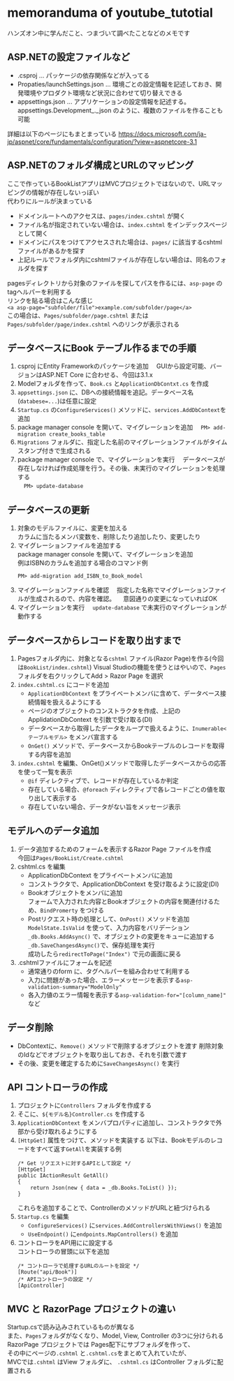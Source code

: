 # memoranduma of youtube_tutotial
ハンズオン中に学んだこと、つまづいて調べたことなどのメモです

## ASP.NETの設定ファイルなど
- .csproj ... パッケージの依存関係などが入ってる
- Propaties/launchSettings.json ... 環境ごとの設定情報を記述しておき、開発環境やプロダクト環境など状況に合わせて切り替えできる
- appsettings.json ... アプリケーションの設定情報を記述する。appsettings.Development_._json のように、複数のファイルを作ることも可能

詳細は以下のページにもまとまっている
https://docs.microsoft.com/ja-jp/aspnet/core/fundamentals/configuration/?view=aspnetcore-3.1

## ASP.NETのフォルダ構成とURLのマッピング
ここで作っているBookListアプリはMVCプロジェクトではないので、URLマッピングの情報が存在しないっぽい  
代わりにルールが決まっている
- ドメインルートへのアクセスは、`pages/index.cshtml` が開く
- ファイル名が指定されていない場合は、`index.cshtml` をインデックスページとして開く
- ドメインにパスをつけてアクセスされた場合は、`pages/` に該当するcshtmlファイルがあるかを探す
- 上記ルールでフォルダ内にcshtmlファイルが存在しない場合は、同名のフォルダを探す

pagesディレクトリから対象のファイルを探してパスを作るには、`asp-page` のtagヘルパーを利用する  
リンクを貼る場合はこんな感じ  
`<a asp-page="subfolder/file">example.com/subfolder/page</a>`  
この場合は、`Pages/subfolder/page.cshtml` または `Pages/subfolder/page/index.cshtml` へのリンクが表示される

## データベースにBook テーブル作るまでの手順
1. csproj にEntity Frameworkのパッケージを追加
　GUIから設定可能、バージョンはASP.NET Core に合わせる、今回は3.1.x
2. Modelフォルダを作って、`Book.cs` と`ApplicationDbContxt.cs` を作成
3. `appsettings.json` に、DBへの接続情報を追記。データベース名(`databese=...`)は任意に設定
4. `Startup.cs` の`ConfigureServices()` メソッドに、`services.AddDbContext`を追加
5. package manager console を開いて、マイグレーションを追加
　`PM> add-migration create_books_table`
6. `Migrations` フォルダに、指定した名前のマイグレーションファイルがタイムスタンプ付きで生成される
7. package manager console で、マイグレーションを実行
　データベースが存在しなければ作成処理を行う。その後、未実行のマイグレーションを処理する  
　`PM> update-database`

## データベースの更新
1. 対象のモデルファイルに、変更を加える  
カラムに当たるメンバ変数を、削除したり追加したり、変更したり
2. マイグレーションファイルを追加する  
  package manager console を開いて、マイグレーションを追加  
  例はISBNのカラムを追加する場合のコマンド例  
    ```
	PM> add-migration add_ISBN_to_Book_model
	```
3. マイグレーションファイルを確認
　指定した名称でマイグレーションファイルが生成されるので、内容を確認。
　意図通りの変更になっていればOK
4. マイグレーションを実行
　`update-database` で未実行のマイグレーションが動作する

## データベースからレコードを取り出すまで
1. Pagesフォルダ内に、対象となる`cshtml` ファイル(Razor Page)を作る(今回は`BookList/index.cshtml`)
Visual Studioの機能を使うとはやいので、`Pages` フォルダを右クリックしてAdd > Razor Page を選択  
2. `index.cshtml.cs` にコードを追加
    - `ApplicationDbContext` をプライベートメンバに含めて、データベース接続情報を扱えるようにする
    - ページのオブジェクトのコンストラクタを作成、上記のApplidationDbContext を引数で受け取る(DI)
    - データベースから取得したデータをループで扱えるように、`Inumerable<テーブルモデル>` をメンバ宣言する
    - `OnGet()` メソッドで、データベースからBookテーブルのレコードを取得する内容を追加
3. `index.cshtml` を編集、OnGet()メソッドで取得したデータベースからの応答を使って一覧を表示
    - `@if` ディレクティブで、レコードが存在しているか判定
    - 存在している場合、`@foreach` ディレクティブで各レコードごとの値を取り出して表示する
    - 存在していない場合、データがない旨をメッセージ表示

## モデルへのデータ追加
1. データ追加するためのフォームを表示するRazor Page ファイルを作成  
  今回は`Pages/BookList/Create.cshtml`
2. cshtml.cs を編集
    - ApplicationDbContext をプライベートメンバに追加
    - コンストラクタで、ApplicationDbContext を受け取るように設定(DI)
    - Bookオブジェクトをメンバに追加  
    フォームで入力された内容とBookオブジェクトの内容を関連付けるため、`BindPromerty` をつける
    - Postリクエスト時の処理として、`OnPost()` メソッドを追加
	`ModelState.IsValid` を使って、入力内容をバリデーション
	`_db.Books.AddAsync()` で、オブジェクトの変更をキューに追加する  
	`_db.SaveChangesdAsync()`で、保存処理を実行  
	成功したら`redirectToPage("Index")` で元の画面に戻る
3. .cshtmlファイルにフォームを記述
    - 通常通りのform に、タグヘルパーを組み合わせて利用する
	- 入力に問題があった場合、エラーメッセージを表示する`asp-validation-summary="ModelOnly"`
	- 各入力値のエラー情報を表示する`asp-validation-for="[column_name]"` など

## データ削除
- DbContextに、`Remove()` メソッドで削除するオブジェクトを渡す
  削除対象のIdなどでオブジェクトを取り出しておき、それを引数で渡す
- その後、変更を確定するために`SaveChangesAsync()` を実行

## API コントローラの作成
1. プロジェクトに`Controllers` フォルダを作成する
2. そこに、`${モデル名}Controller.cs` を作成する
3. `ApplicationDbContext` をメンバプロパティに追加し、コンストラクタで外部から受け取れるようにする
4. `[HttpGet]` 属性をつけて、メソッドを実装する
    以下は、Bookモデルのレコードをすべて返す`GetAll`を実装する例
    ```
    /* Get リクエストに対するAPIとして設定 */
    [HttpGet]
    public IActionResult GetAll()
    {
        return Json(new { data = _db.Books.ToList() });
    }
    ```
    これらを追加することで、ControllerのメソッドがURLと紐づけられる
5. `Startup.cs` を編集
    - `ConfigureServices()` に`services.AddControllersWithViews()` を追加
    - `UseEndpoint()` に`endpoints.MapControllers()` を追加
6. コントローラをAPI用にに設定する  
    コントローラの冒頭に以下を追加
    ```
    /* コントローラで処理するURLのルートを設定 */
    [Route("api/Book")]
    /* APIコントローラの設定 */
    [ApiController]
    ```

## MVC と RazorPage プロジェクトの違い
Startup.csで読み込みされているものが異なる  
また、`Pages`フォルダがなくなり、Model, View, Controller の3つに分けられる  
RazorPage プロジェクトでは Pages配下にサブフォルダを作って、  
その中にページの`.cshtml` と`.cshtml.cs`をまとめて入れていたが、  
MVCでは`.cshtml` はView フォルダに、 `.cshtml.cs` はController フォルダに配置される

